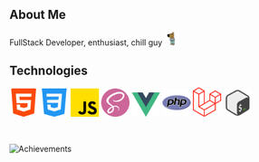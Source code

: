 ## About Me

FullStack Developer, enthusiast, chill guy <img src="https://raw.githubusercontent.com/NikAlexan/NikAlexan/refs/heads/master/public/images/chill-guy.png" alt="Chill guy" width="25"/>

## Technologies
<p float="left">
    <img src="https://raw.githubusercontent.com/NikAlexan/NikAlexan/refs/heads/master/public/images/technologies/html-5.png" alt="HTML" width="50"/>
    <img src="https://raw.githubusercontent.com/NikAlexan/NikAlexan/refs/heads/master/public/images/technologies/css-3.png" alt="CSS" width="50"/>
    <img src="https://raw.githubusercontent.com/NikAlexan/NikAlexan/refs/heads/master/public/images/technologies/js.png" alt="JS" width="50"/>
    <img src="https://raw.githubusercontent.com/NikAlexan/NikAlexan/refs/heads/master/public/images/technologies/sass.png" alt="SASS" width="50"/>
    <img src="https://raw.githubusercontent.com/NikAlexan/NikAlexan/refs/heads/master/public/images/technologies/vue.svg" alt="Vue" width="50"/>
    <img src="https://raw.githubusercontent.com/NikAlexan/NikAlexan/refs/heads/master/public/images/technologies/php.png" alt="PHP" width="50"/>
    <img src="https://raw.githubusercontent.com/NikAlexan/NikAlexan/refs/heads/master/public/images/technologies/laravel.svg" alt="Laravel" width="50"/>
    <img src="https://raw.githubusercontent.com/NikAlexan/NikAlexan/refs/heads/master/public/images/technologies/bash.png" alt="Bash" width="50"/>
</p>

<br>

![Achievements](https://github-profile-trophy.vercel.app/?username=nikalexan&theme=darkhub)